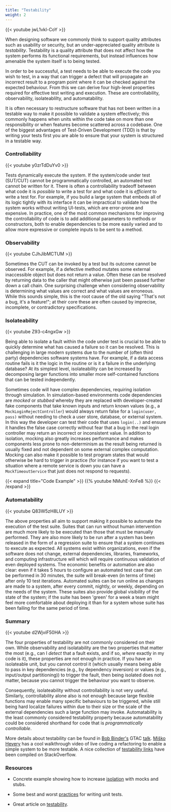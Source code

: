 ```yaml
---
title: "Testability"
weight: 2
---
```


{{< youtube jwL1vkl-CoY >}}

When designing software we commonly think to support quality attributes such as usability or security, but an under-appreciated quality attribute is _testability_. Testability is a quality attribute that does not affect how the system performs its functional requirements, but instead influences how amenable the system itself is to being tested. 

In order to be successful, a test needs to be able to execute the code you wish to test, in a way that can trigger a defect that will propagate an incorrect result to a program point where it can be checked against the expected behaviour. From this we can derive four high-level properties required for effective test writing and execution. These are controllability, observability, isolateablilty, and automatability.

It is often necessary to restructure software that has not been written in a testable way to make it possible to validate a system effectively; this commonly happens when units within the code take on more than one responsibility or when features become scattered across a codebase. One of the biggest advantages of Test-Driven Development (TDD) is that by writing your tests first you are able to ensure that your system is structured in a testable way.

### Controllability

{{< youtube y0zrTdDuYv0 >}}

Tests dynamically execute the system. If the system/code under test (SUT/CUT) cannot be programmatically controlled, an automated test cannot be written for it. There is often a controllability tradeoff between what code it is *possible* to write a test for and what code it is *efficient* to write a test for. For example, if you build a large system that embeds all of its logic tightly with its interface it can be impractical to validate how the system works without writing UI-tests, which are error-prone and expensive. In practice, one of the most common mechanisms for improving the controllability of code is to add additional parameters to methods or constructors, both to enable dependencies to be more easily varied and to allow more expressive or complete inputs to be sent to a method.

### Observability

{{< youtube CJhJibMCTUM >}}

Sometimes the CUT can be invoked by a test but its outcome cannot be observed. For example, if a defective method mutates some external inaccessible object but does not return a value. Often these can be resolved by returning data to the caller that might otherwise just been passed further down a call chain. One surprising challenge when considering observability is determining what values are correct and what values are erroneous. While this sounds simple, this is the root cause of the old saying "That's not a bug, it's a feature!"; at their core these are often caused by imprecise, incomplete, or contradictory specifications.

### Isolateability

{{< youtube Z93-c4ngxGw >}}

Being able to isolate a fault within the code under test is crucial to be able to quickly determine what has caused a failure so it can be resolved. This is challenging in large modern systems due to the number of (often third party) dependencies software systems have. For example, if a data access routine fails is it the logic in the routine or is it a failure in the underlying database? At its simplest level, isolateability can be increased by decomposing larger functions into smaller more self-contained functions that can be tested independently.

Sometimes code will have complex dependencies, requiring isolation through simulation. In simulation-based environments code dependencies are _mocked_ or _stubbed_ whereby they are replaced with developer-created fake components that take known inputs and return known values (e.g., a ```MockLoginRejectController```) would always return false for a ```login(user, pass)``` without needing to check a user store, database, or external system. In this way the developer can test their code that uses ```login(..)``` and ensure it handles the false case correctly without fear that a bug in the real login controller may return an incorrect or inconsistent value. In addition to isolation, mocking also greatly increases performance and makes components less prone to non-determinism as the result being returned is usually fixed and not dependent on some external complex computation. Mocking can also make it possible to test program states that would otherwise be hard to trigger in practice (for instance if you want to test a situation where a remote service is down you can have a ```MockTimeoutService``` that just does not respond to requests).

{{< expand title="Code Example" >}} {{% youtube NMuhE-XnFe8 %}} {{< /expand >}}

### Automatability

{{< youtube Q83W5zH8LUY >}}

The above properties all aim to support making it possible to automate the execution of the test suite. Suites that can run without human intervention are much more likely to be executed than those that must be manually performed. They are also more likely to be run after a system has been released in the form of a regression suite to ensure that a system continues to execute as expected. All systems exist within organizations, even if the software does not change, external dependencies, libraries, frameworks, and computing infrastructure will which will require continuous validation of even deployed systems. The economic benefits or automation are also clear: even if it takes 5 hours to configure an automated test case that can be performed in 30 minutes, the suite will break-even (in terms of time) after only 10 test iterations. Automated suites can be run online as changes are made to a system, after every commit, nightly, or weekly, depending on the needs of the system. These suites also provide global visibility of the state of the system; if the suite has been 'green' for a week a team might feel more comfortable about deploying it than for a system whose suite has been failing for the same period of time.

### Summary

{{< youtube d2WjviF50HA >}}

The four properties of testability are not commonly considered on their own. While observability and isolatability are the two properties that matter the most (e.g., can I _detect_ that a fault exists, and if so, _where_ exactly in my code is it), these properties are not enough in practice. If you have an isolateable unit, but you cannot control it (which usually means being able to pass in key dependencies (e.g., by dependency inversion) or values (e.g., input/output partitioning)) to trigger the fault, then being isolated does not matter, because you cannot trigger the behaviour you want to observe. 

Consequently, isolateability without controllability is not very useful. Similarly, controllability alone also is not enough because large flexible functions may enable many specific behaviours to be triggered, while still being hard localize failures within due to their size or the scale of the external dependencies such a large function may invoke. Automatability is the least commonly considered testability property because automatability could be considered shorthand for code that is _programmatically controllable_. 

More details about testability can be found in [Bob Binder's](http://robertvbinder.com/wp-content/uploads/rvb-pdf/talks/GTAC-2010-Binder-Testability.pdf) GTAC [talk](https://www.youtube.com/watch?v=1keyEiJHqPw). [Miško Hevery](https://www.youtube.com/watch?v=XcT4yYu_TTs) has a cool walkthrough video of live coding a refactoring to enable a simple system to be more testable. A nice collection of [testability links](http://stackoverflow.com/a/2085988/3133691) have been compiled on StackOverflow.


### Resources

* Concrete example showing how to increase [isolation](http://anzorb.com/unit-tests-102-isolating-your-code-with-mocks-and-stubs/) with mocks and stubs.

* Some best and worst [practices](http://blog.stevensanderson.com/2009/08/24/writing-great-unit-tests-best-and-worst-practises/) for writing unit tests.

* Great article on [testability](https://www.toptal.com/qa/how-to-write-testable-code-and-why-it-matters).

